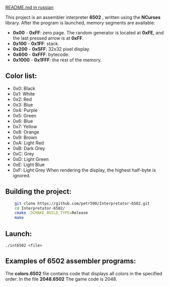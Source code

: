 [README.md in russian](https://github.com/petr590/Interpretator-6502/blob/master/README-ru.md)


This project is an assembler interpreter **6502** , written using the **NCurses** library.
After the program is launched, memory segments are available:
- **0x00** - **0xFF**: zero page.
The random generator is located at **0xFE**, and the last pressed arrow is at **0xFF**.
- **0x100** - **0x1FF**: stack.
- **0x200** - **0x5FF**: 32x32 pixel display.
- **0x600** - **0xFFF**: bytecode.
- **0x1000** - **0x1FFF**: the rest of the memory.

## Color list:
- 0x0: Black
- 0x1: White
- 0x2: Red
- 0x3: Blue
- 0x4: Purple
- 0x5: Green
- 0x6: Blue
- 0x7: Yellow
- 0x8: Orange
- 0x9: Brown
- 0xA: Light Red
- 0xB: Dark Grey
- 0xC: Grey
- 0xD: Light Green
- 0xE: Light Blue
- 0xF: Light Grey
When rendering the display, the highest half-byte is ignored.

## Building the project:
```sh
	git clone https://github.com/petr590/Interpretator-6502.git
	cd Interpretator-6502/
	cmake -DCMAKE_BUILD_TYPE=Release
	make
```

## Launch:
`./int6502 <file>`

## Examples of 6502 assembler programs:
The **colors.6502** file contains code that displays all colors in the specified order.
In the file **2048.6502** The game code is 2048.
